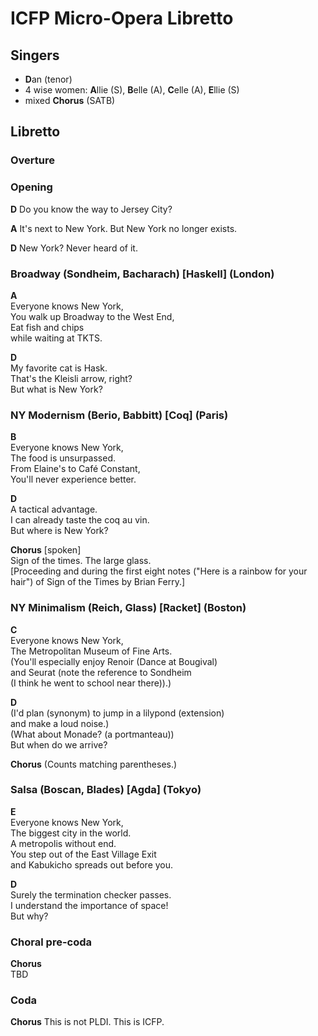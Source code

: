 # ICFP Micro-Opera Libretto

## Singers

* **D**an (tenor)
* 4 wise women: **A**llie (S), **B**elle (A), **C**elle (A), **E**llie (S)
* mixed **Chorus** (SATB)

## Libretto

### Overture

### Opening

**D** Do you know the way to Jersey City?

**A** It's next to New York. But New York no longer exists.

**D** New York? Never heard of it.

### Broadway (Sondheim, Bacharach) [Haskell] (London)

**A**\
Everyone knows New York,\
You walk up Broadway to the West End,\
Eat fish and chips\
while waiting at TKTS.

**D**\
My favorite cat is Hask.\
That's the Kleisli arrow, right?\
But what is New York?

### NY Modernism (Berio, Babbitt) [Coq] (Paris)

**B**\
Everyone knows New York,\
The food is unsurpassed.\
From Elaine's to Café Constant,\
You'll never experience better.

**D**\
A tactical advantage.\
I can already taste the coq au vin.\
But where is New York?

**Chorus** [spoken]\
Sign of the times. The large glass.\
[Proceeding and during the first eight notes ("Here is a rainbow for your hair")
of Sign of the Times by Brian Ferry.]

### NY Minimalism (Reich, Glass) [Racket] (Boston)

**C**\
Everyone knows New York,\
The Metropolitan Museum of Fine Arts.\
(You'll especially enjoy Renoir (Dance at Bougival)\
and Seurat (note the reference to Sondheim\
(I think he went to school near there)).)

**D**\
(I'd plan (synonym) to jump in a lilypond (extension)\
and make a loud noise.)\
(What about Monade? (a portmanteau))\
But when do we arrive?

**Chorus** (Counts matching parentheses.)

### Salsa (Boscan, Blades) [Agda] (Tokyo)

**E**\
Everyone knows New York,\
The biggest city in the world.\
A metropolis without end.\
You step out of the East Village Exit\
and Kabukicho spreads out before you.

**D**\
Surely the termination checker passes.\
I understand the importance of space!\
But why?

### Choral pre-coda

**Chorus**\
TBD

### Coda

**Chorus** This is not PLDI. This is ICFP.
